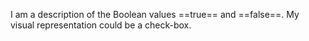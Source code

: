 I am a description of the Boolean values ==true== and ==false==. My visual representation could be a check-box.